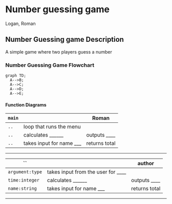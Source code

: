 # Number guessing game
Logan, Roman

## Number Guessing game Description
A simple game where two players guess a number

### Number Guessing Game Flowchart
```mermaid
graph TD;
  A-->B;
  A-->C;
  A-->D;
  A-->E;
```

#### Function Diagrams

| `main`    |               |  Roman     |
| ------------------ | ------------- | ------------ |
| `..`    | loop that runs the menu  |              |
| `..`     | calculates ______  | outputs ____             |
| `..`      | takes input for name ___ | returns total |
***
| ``    |               |     author   |
| ------------------ | ------------- | ------------ |
| `argument:type`    | takes input from the user for ____  |              |
| `time:integer`     | calculates ______  | outputs ____             |
| `name:string`      | takes input for name ___ | returns total |
***
